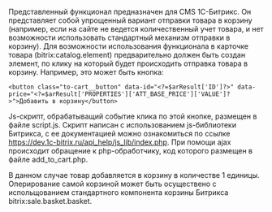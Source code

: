 Представленный функционал предназначен для CMS 1С-Битрикс. Он представляет собой упрощенный вариант отправки товара в корзину (например, если на сайте не ведется количественный учет товара, и нет возможности использовать стандартный механизм отправки в корзину). Для возможности использования функционала в карточке товара (bitrix:catalog.element) предварительно должен быть создан элемент, по клику на который будет происходить отправка товара в корзину. Например, это может быть кнопка:

`<button class="to-cart__button" data-id="<?=$arResult['ID']?>" data-price="<?=$arResult['PROPERTIES']['ATT_BASE_PRICE']['VALUE']?>">Добавить в корзину</button>`

Js-скрипт, обрабатыващий событие клика по этой кнопке, размещен в файле script.js. Скрипт написан с использованием js-библиотеки Битрикса, с ее документацией можно ознакомиться по ссылке https://dev.1c-bitrix.ru/api_help/js_lib/index.php. При помощи ajax происходит обращение к php-обработчику, код которого размещен в файле add_to_cart.php.

В данном случае товар добавляется в корзину в количестве 1 единицы. Оперирование самой корзиной может быть осуществено с испольщованием стандартного компонента корзины Битрикса bitrix:sale.basket.basket.
